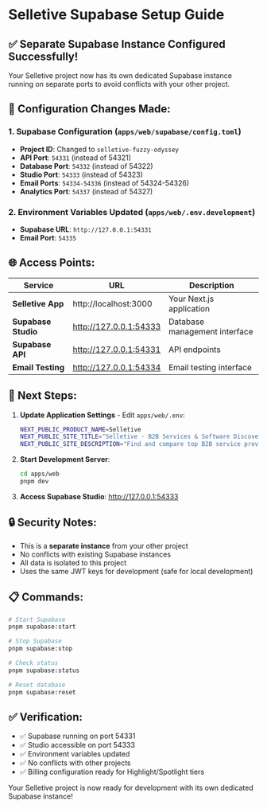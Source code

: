# Selletive Supabase Setup Guide

## ✅ **Separate Supabase Instance Configured Successfully!**

Your Selletive project now has its own dedicated Supabase instance running on separate ports to avoid conflicts with your other project.

## 🔧 **Configuration Changes Made:**

### **1. Supabase Configuration (`apps/web/supabase/config.toml`)**
- **Project ID**: Changed to `selletive-fuzzy-odyssey`
- **API Port**: `54331` (instead of 54321)
- **Database Port**: `54332` (instead of 54322)
- **Studio Port**: `54333` (instead of 54323)
- **Email Ports**: `54334-54336` (instead of 54324-54326)
- **Analytics Port**: `54337` (instead of 54327)

### **2. Environment Variables Updated (`apps/web/.env.development`)**
- **Supabase URL**: `http://127.0.0.1:54331`
- **Email Port**: `54335`

## 🌐 **Access Points:**

| Service | URL | Description |
|---------|-----|-------------|
| **Selletive App** | http://localhost:3000 | Your Next.js application |
| **Supabase Studio** | http://127.0.0.1:54333 | Database management interface |
| **Supabase API** | http://127.0.0.1:54331 | API endpoints |
| **Email Testing** | http://127.0.0.1:54334 | Email testing interface |

## 🚀 **Next Steps:**

1. **Update Application Settings** - Edit `apps/web/.env`:
   ```bash
   NEXT_PUBLIC_PRODUCT_NAME=Selletive
   NEXT_PUBLIC_SITE_TITLE="Selletive - B2B Services & Software Discovery Platform"
   NEXT_PUBLIC_SITE_DESCRIPTION="Find and compare top B2B service providers and software solutions..."
   ```

2. **Start Development Server**:
   ```bash
   cd apps/web
   pnpm dev
   ```

3. **Access Supabase Studio**: http://127.0.0.1:54333

## 🔒 **Security Notes:**

- This is a **separate instance** from your other project
- No conflicts with existing Supabase instances
- All data is isolated to this project
- Uses the same JWT keys for development (safe for local development)

## 📋 **Commands:**

```bash
# Start Supabase
pnpm supabase:start

# Stop Supabase
pnpm supabase:stop

# Check status
pnpm supabase:status

# Reset database
pnpm supabase:reset
```

## ✅ **Verification:**

- ✅ Supabase running on port 54331
- ✅ Studio accessible on port 54333
- ✅ Environment variables updated
- ✅ No conflicts with other projects
- ✅ Billing configuration ready for Highlight/Spotlight tiers

Your Selletive project is now ready for development with its own dedicated Supabase instance!


